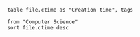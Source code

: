 
```dataview
table file.ctime as "Creation time", tags

from "Computer Science"
sort file.ctime desc
```

